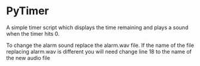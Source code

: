 # PyTimer
A simple timer script which displays the time remaining and plays a sound when the timer hits 0.

To change the alarm sound replace the alarm.wav file. 
If the name of the file replacing alarm.wav is different you will need change line 18 to the name of the new audio file 
